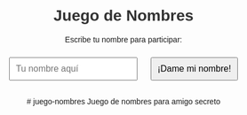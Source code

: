 <!DOCTYPE html>
<html lang="es">
<head>
  <meta charset="UTF-8">
  <title>Juego de Nombres</title>
  <style>
    body { font-family: Arial, sans-serif; text-align: center; padding: 20px; }
    h1 { color: #333; }
    input, button { padding: 10px; font-size: 16px; margin: 10px; }
    #resultado { margin-top: 20px; font-size: 20px; font-weight: bold; color: darkblue; }
  </style>
</head>
<body>
  <h1>Juego de Nombres</h1>
  <p>Escribe tu nombre para participar:</p>
  <input type="text" id="miNombre" placeholder="Tu nombre aquí">
  <button onclick="sortear()">¡Dame mi nombre!</button>
  <div id="resultado"></div>

  <script>
    // 👉 Aquí defines los nombres participantes (máx 20)
    const nombres = [
      "Adrian", "Gianella", "Gisella", "Maricrys", "Alveiro", "Javier", "Mafe"
      "Carol", "Alejo", "Norys", "Ligia", "Merlyn", "Diana", "Camilo"
    ];

    function sortear() {
      const miNombre = document.getElementById("miNombre").value.trim();
      const resultadoDiv = document.getElementById("resultado");

      if (!miNombre) {
        resultadoDiv.innerText = "⚠️ Por favor escribe tu nombre primero.";
        return;
      }

      // Claves en localStorage
      const claveJugador = "resultado_" + miNombre.toLowerCase();
      const claveUsados = "usados_global";

      // Verificar si ya jugó antes
      const asignado = localStorage.getItem(claveJugador);
      if (asignado) {
        resultadoDiv.innerText = "✅ Ya tu nombre salió y te tocó: " + asignado;
        return;
      }

      // Recuperar lista de usados
      let usados = JSON.parse(localStorage.getItem(claveUsados) || "[]");

      // Filtrar nombres válidos (sin el propio y sin los ya usados)
      const posibles = nombres.filter(n =>
        n.toLowerCase() !== miNombre.toLowerCase() &&
        !usados.includes(n)
      );

      if (posibles.length === 0) {
        resultadoDiv.innerText = "⚠️ Ya no quedan nombres disponibles.";
        return;
      }

      // Escoger aleatorio
      const elegido = posibles[Math.floor(Math.random() * posibles.length)];

      // Guardar resultados
      localStorage.setItem(claveJugador, elegido);
      usados.push(elegido);
      localStorage.setItem(claveUsados, JSON.stringify(usados));

      // Mostrar resultado
      resultadoDiv.innerText = "🎉 Te tocó: " + elegido;
    }
  </script>
</body>
</html># juego-nombres
Juego de nombres para amigo secreto
